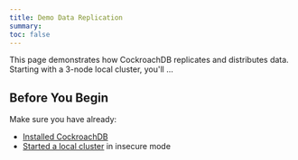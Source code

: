 ```yaml
---
title: Demo Data Replication
summary: 
toc: false
---
```


This page demonstrates how CockroachDB replicates and distributes data. Starting with a 3-node local cluster, you'll ...

<div id="toc"></div>

## Before You Begin

Make sure you have already:

- [Installed CockroachDB](install-cockroachdb.html) 
- [Started a local cluster](start-a-local-cluster.html) in insecure mode
